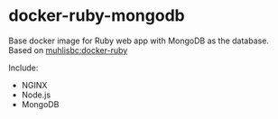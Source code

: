 # docker-ruby-mongodb
Base docker image for Ruby web app with MongoDB as the database. Based on [muhlisbc:docker-ruby](https://hub.docker.com/r/muhlisbc/docker-ruby/)

Include:
* NGINX
* Node.js
* MongoDB
